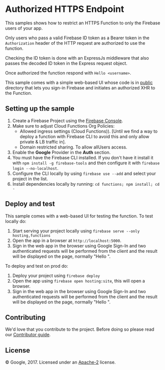 # Authorized HTTPS Endpoint

This samples shows how to restrict an HTTPS Function to only the Firebase users of your app.

Only users who pass a valid Firebase ID token as a Bearer token in the `Authorization` header of the HTTP request are authorized to use the function.

Checking the ID token is done with an ExpressJs middleware that also passes the decoded ID token in the Express request object.

Once authorized the function respond with `Hello <username>`.

This sample comes with a simple web-based UI whose code is in [public](public) directory that lets you sign-in Firebase and initiates an authorized XHR to the Function.


## Setting up the sample

 1. Create a Firebase Project using the [Firebase Console](https://console.firebase.google.com).
 1. Make sure to adjust Cloud Functions Org Policies:
    - Allowed ingress settings (Cloud Functions)). [Until we find a way to deploy a function with Firebase CLI to avoid this and only allow private & LB traffic in].
    - Domain restricted sharing. To allow allUsers access.
 1. Enable the **Google** Provider in the **Auth** section.
 1. You must have the Firebase CLI installed. If you don't have it install it with `npm install -g firebase-tools` and then configure it with `firebase login --no-localhost`.
 1. Configure the CLI locally by using `firebase use --add` and select your project in the list.
 1. Install dependencies locally by running: `cd functions; npm install; cd -`


## Deploy and test

This sample comes with a web-based UI for testing the function.
To test locally do:

 1. Start serving your project locally using `firebase serve --only hosting,functions`
 1. Open the app in a browser at `http://localhost:5000`.
 1. Sign in the web app in the browser using Google Sign-In and two authenticated requests will be performed from the client and the result will be displayed on the page, normally "Hello <user displayname>".


To deploy and test on prod do:

 1. Deploy your project using `firebase deploy`
 1. Open the app using `firebase open hosting:site`, this will open a browser.
 1. Sign in the web app in the browser using Google Sign-In and two authenticated requests will be performed from the client and the result will be displayed on the page, normally "Hello <user displayname>".


## Contributing

We'd love that you contribute to the project. Before doing so please read our [Contributor guide](../CONTRIBUTING.md).


## License

© Google, 2017. Licensed under an [Apache-2](../LICENSE) license.

